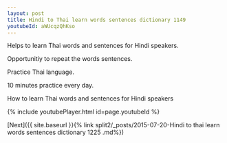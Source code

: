 ```yaml
---
layout: post
title: Hindi to Thai learn words sentences dictionary 1149 
youtubeId: aWUcqzQhKso
---
```

 
 
Helps to learn Thai words and sentences for Hindi speakers.

Opportunitiy to repeat the words sentences. 

Practice Thai language. 
 
10 minutes practice every day. 
 
How to learn Thai words and sentences for Hindi speakers 
 
{% include youtubePlayer.html id=page.youtubeId %}
 
 
[Next]({{ site.baseurl }}{% link  split2/_posts/2015-07-20-Hindi to thai learn words sentences dictionary 1225 .md%})
 
